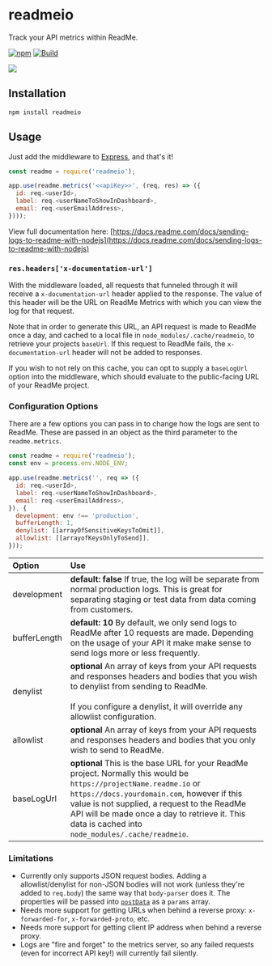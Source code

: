 # readmeio

Track your API metrics within ReadMe.

[![npm](https://img.shields.io/npm/v/readmeio.svg)](https://npm.im/readmeio)
[![Build](https://github.com/readmeio/metrics-sdks/workflows/nodejs/badge.svg)](https://github.com/readmeio/metrics-sdks)

[![](https://d3vv6lp55qjaqc.cloudfront.net/items/1M3C3j0I0s0j3T362344/Untitled-2.png)](https://readme.io)

## Installation

```
npm install readmeio
```

## Usage

Just add the middleware to [Express](https://expressjs.com/), and that's it!

```javascript
const readme = require('readmeio');

app.use(readme.metrics('<<apiKey>>', (req, res) => ({
  id: req.<userId>,
  label: req.<userNameToShowInDashboard>,
  email: req.<userEmailAddress>,
})));
```

View full documentation here: [https://docs.readme.com/docs/sending-logs-to-readme-with-nodejs](https://docs.readme.com/docs/sending-logs-to-readme-with-nodejs)

### `res.headers['x-documentation-url']`
With the middleware loaded, all requests that funneled through it will receive a `x-documentation-url` header applied to the response. The value of this header will be the URL on ReadMe Metrics with which you can view the log for that request.

Note that in order to generate this URL, an API request is made to ReadMe once a day, and cached to a local file in `node_modules/.cache/readmeio`, to retrieve your projects `baseUrl`. If this request to ReadMe fails, the `x-documentation-url` header will not be added to responses.

If you wish to not rely on this cache, you can opt to supply a `baseLogUrl` option into the middleware, which should evaluate to the public-facing URL of your ReadMe project.

### Configuration Options
There are a few options you can pass in to change how the logs are sent to ReadMe. These are passed in an object as the third parameter to the `readme.metrics`.

```js
const readme = require('readmeio');
const env = process.env.NODE_ENV;

app.use(readme.metrics('', req => ({
  id: req.<userId>,
  label: req.<userNameToShowInDashboard>,
  email: req.<userEmailAddress>,
}), {
  development: env !== 'production',
  bufferLength: 1,
  denylist: [[arrayOfSensitiveKeysToOmit]],
  allowlist: [[arrayofKeysOnlyToSend]],
}));
```

| Option       | Use                                                                                                                                                                                                                                                                                                                     |
| :----------- | :---------------------------------------------------------------------------------------------------------------------------------------------------------------------------------------------------------------------------------------------------------------------------------------------------------------------- |
| development  | **default: false** If true, the log will be separate from normal production logs. This is great for separating staging or test data from data coming from customers.                                                                                                                                                    |
| bufferLength | **default: 10** By default, we only send logs to ReadMe after 10 requests are made. Depending on the usage of your API it make make sense to send logs more or less frequently.                                                                                                                                         |
| denylist     | **optional** An array of keys from your API requests and responses headers and bodies that you wish to denylist from sending to ReadMe.<br /><br />If you configure a denylist, it will override any allowlist configuration.                                                                                           |
| allowlist    | **optional** An array of keys from your API requests and responses headers and bodies that you only wish to send to ReadMe.                                                                                                                                                                                             |
| baseLogUrl   | **optional** This is the base URL for your ReadMe project. Normally this would be `https://projectName.readme.io` or `https://docs.yourdomain.com`, however if this value is not supplied, a request to the ReadMe API will be made once a day to retrieve it. This data is cached into `node_modules/.cache/readmeio`. |

### Limitations

- Currently only supports JSON request bodies. Adding a allowlist/denylist for non-JSON bodies will not work (unless they're added to `req.body`) the same way that `body-parser` does it. The properties will be passed into [`postData`](http://www.softwareishard.com/blog/har-12-spec/#postData) as a `params` array.
- Needs more support for getting URLs when behind a reverse proxy: `x-forwarded-for`, `x-forwarded-proto`, etc.
- Needs more support for getting client IP address when behind a reverse proxy.
- Logs are "fire and forget" to the metrics server, so any failed requests (even for incorrect API key!) will currently fail silently.
